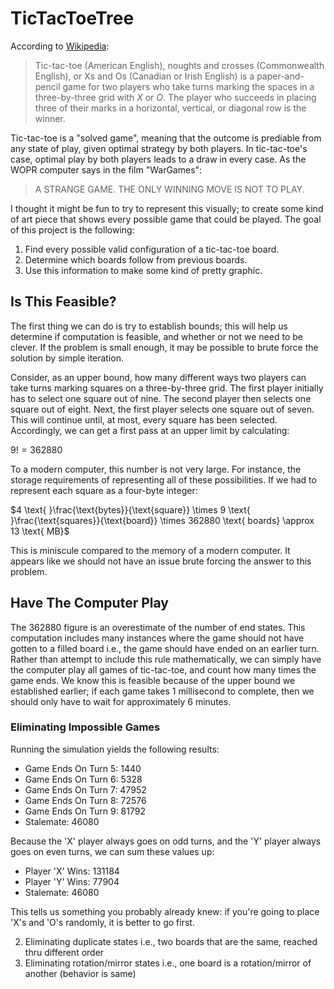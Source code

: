 # TicTacToeTree
According to [Wikipedia](https://en.wikipedia.org/wiki/Tic-tac-toe): 

> Tic-tac-toe (American English), noughts and crosses (Commonwealth English), or Xs and Os (Canadian or Irish English) is a paper-and-pencil game for two players who take turns marking the spaces in a three-by-three grid with *X* or *O*. 
The player who succeeds in placing three of their marks in a horizontal, vertical, or diagonal row is the winner. 

Tic-tac-toe is a "solved game", meaning that the outcome is prediable from any state of play, given optimal strategy by both players.
In tic-tac-toe's case, optimal play by both players leads to a draw in every case.
As the WOPR computer says in the film "WarGames":

> A STRANGE GAME. THE ONLY WINNING MOVE IS NOT TO PLAY.

I thought it might be fun to try to represent this visually; to create some kind of art piece that shows every possible game that could be played.
The goal of this project is the following: 
1. Find every possible valid configuration of a tic-tac-toe board. 
2. Determine which boards follow from previous boards. 
3. Use this information to make some kind of pretty graphic.

## Is This Feasible?

The first thing we can do is try to establish bounds; this will help us determine if computation is feasible, and whether or not we need to be clever.
If the problem is small enough, it may be possible to brute force the solution by simple iteration.

Consider, as an upper bound, how many different ways two players can take turns marking squares on a three-by-three grid.
The first player initially has to select one square out of nine.
The second player then selects one square out of eight.
Next, the first player selects one square out of seven.
This will continue until, at most, every square has been selected.
Accordingly, we can get a first pass at an upper limit by calculating:

$9! = 362880$

To a modern computer, this number is not very large.
For instance, the storage requirements of representing all of these possibilities.
If we had to represent each square as a four-byte integer:

$4 \text{ }\frac{\text{bytes}}{\text{square}} \times 9 \text{ }\frac{\text{squares}}{\text{board}} \times 362880 \text{ boards} \approx 13 \text{ MB}$

This is miniscule compared to the memory of a modern computer.
It appears like we should not have an issue brute forcing the answer to this problem.

## Have The Computer Play

The 362880 figure is an overestimate of the number of end states.
This computation includes many instances where the game should not have gotten to a filled board i.e., the game should have ended on an earlier turn.
Rather than attempt to include this rule mathematically, we can simply have the computer play all games of tic-tac-toe, and count how many times the game ends.
We know this is feasible because of the upper bound we established earlier; if each game takes 1 millisecond to complete, then we should only have to wait for approximately 6 minutes.

### Eliminating Impossible Games

Running the simulation yields the following results:

- Game Ends On Turn 5: 1440
- Game Ends On Turn 6: 5328
- Game Ends On Turn 7: 47952
- Game Ends On Turn 8: 72576
- Game Ends On Turn 9: 81792
- Stalemate: 46080

Because the 'X' player always goes on odd turns, and the 'Y' player always goes on even turns, we can sum these values up:

- Player 'X' Wins: 131184
- Player 'Y' Wins: 77904
- Stalemate: 46080

This tells us something you probably already knew: if you're going to place 'X's and 'O's randomly, it is better to go first.


2. Eliminating duplicate states i.e., two boards that are the same, reached thru different order
3. Eliminating rotation/mirror states i.e., one board is a rotation/mirror of another (behavior is same)
